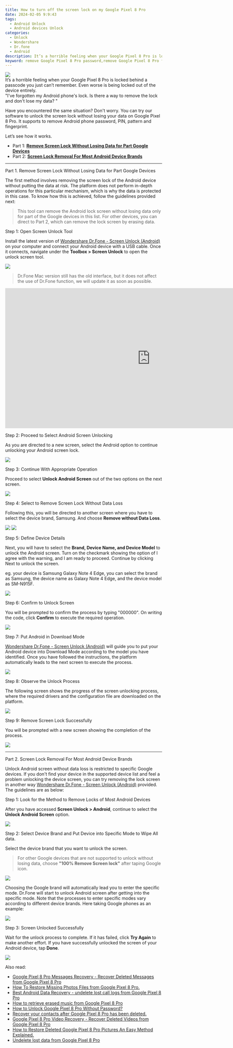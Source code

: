 ```yaml
---
title: How to turn off the screen lock on my Google Pixel 8 Pro
date: 2024-02-05 9:9:43
tags: 
  - Android Unlock
  - Android devices Unlock
categories: 
  - Unlock
  - Wondershare
  - Dr.fone
  - Android
description: It’s a horrible feeling when your Google Pixel 8 Pro is locked behind a passcode you just can’t remember. Even worse is being locked out of the device entirely.
keyword: remove Google Pixel 8 Pro password,remove Google Pixel 8 Pro fingerprint,remove PIN,remove Google Pixel 8 Pro pattern,remove Google Pixel 8 Pro PIN,remove fingerprint,how to unlock android phone if i forget the password,remove android phone pattern,remove android phone PIN,forgotten my android phone's lock,remove android fingerprint,remove android lock screen
---
```


<img src="https://img0mobiles.techidaily.com/images/best-assets/devices/google/google-pixel-8-pro/4.jpg" class="atpl-imgstyle"  />

<div class="atpl-content atpl-for-drfone-android-unlock android-unlock">

<div class="atpl-post-description-part-1">
It’s a horrible feeling when your Google Pixel 8 Pro is locked behind a passcode you just can’t remember. Even worse is being locked out of the device entirely.
</div>

<div class="atpl-post-description-part-2">
<div class="tpl-content-sub-paragraph-question">
    "I've forgotten my Android phone's lock. Is there a way to remove the lock and don't lose my data? "
</div>
<div class="tpl-content-sub-paragraph-content">
  <p>
    Have you encountered the same situation? Don't worry. You can try our software to unlock the screen lock without losing your data on Google Pixel 8 Pro. It supports to remove Android phone password, PIN, pattern and fingerprint.
  </p>
  <p>
    Let’s see how it works.
  </p>
</div>
</div>

<ul>
  <li>Part 1: <strong><a href="#p1"> Remove Screen Lock Without Losing Data for Part Google Devices</a></strong></li>
  <li>Part 2: <strong><a href="#p2"> Screen Lock Removal For Most Android Device Brands</a></strong></li>
</ul>



<!-- Part 1 -->
<a id="p1" name="p1" ></a><hr>

<div>
  <span class="atpl-step-part-style">Part 1. Remove Screen Lock Without Losing Data for Part Google Devices</span>
</div>  

The first method involves removing the screen lock of the Android device without putting the data at risk. The platform does not perform in-depth operations for this particular mechanism, which is why the data is protected in this case. To know how this is achieved, follow the guidelines provided next:

> This tool can remove the Android lock screen without losing data only for part of the Google devices in this list. For other devices, you can direct to Part 2, which can remove the lock screen by erasing data.

<!-- Step1 -->
<span class="atpl-stepstyle-a"><span>Step 1: </span></span> Open Screen Unlock Tool


Install the latest version of [Wondershare Dr.Fone - Screen Unlock (Android)](https://tools.techidaily.com/wondershare-dr-fone-unlock-android-screen/) on your computer and connect your Android device with a USB cable. Once it connects, navigate under the **Toolbox > Screen Unlock** to open the unlock screen tool.

<img src="https://tools.techidaily.com/images/apps/wondershare/dr.fone-android-unlock/open-screen-unlock-tool.png" class="atpl-imgstyle"  />

>Dr.Fone Mac version still has the old interface, but it does not affect the use of Dr.Fone function, we will update it as soon as possible.

<iframe width="930" height="450" src="https://www.youtube.com/embed/QWpE8NykOWc" title="How To Unlock Android Lock Screen?" frameborder="0" allow="accelerometer; autoplay; clipboard-write; encrypted-media; gyroscope; picture-in-picture; web-share" allowfullscreen></iframe>

<!-- Step2 -->
<span class="atpl-stepstyle-a"><span>Step 2: </span></span> Proceed to Select Android Screen Unlocking

As you are directed to a new screen, select the Android option to continue unlocking your Android screen lock.

<img src="https://tools.techidaily.com/images/apps/wondershare/dr.fone-android-unlock/proceed-to-select-android-screen-unlocking.png" class="atpl-imgstyle"  />

<!-- Step3 -->
<span class="atpl-stepstyle-a"><span>Step 3: </span></span> Continue With Appropriate Operation

Proceed to select **Unlock Android Screen** out of the two options on the next screen.

<img src="https://tools.techidaily.com/images/apps/wondershare/dr.fone-android-unlock/continue-with-appropriate-operation.png" class="atpl-imgstyle"  />

<!-- Step4 -->
<span class="atpl-stepstyle-a"><span>Step 4: </span></span> Select to Remove Screen Lock Without Data Loss

Following this, you will be directed to another screen where you have to select the device brand, Samsung. And choose **Remove without Data Loss**.

<img src="https://tools.techidaily.com/images/apps/wondershare/dr.fone-android-unlock/select-your-device-brand-to-remove-the-lock.png" class="atpl-imgstyle"  />

<img src="https://tools.techidaily.com/images/apps/wondershare/dr.fone-android-unlock/unlock-promt.png" class="atpl-imgstyle"  />

<!-- Step5 -->
<span class="atpl-stepstyle-a"><span>Step 5: </span></span> Define Device Details

Next, you will have to select the **Brand, Device Name, and Device Model** to unlock the Android screen. Turn on the checkmark showing the option of I agree with the warning, and I am ready to proceed. Continue by clicking Next to unlock the screen.

eg. your device is Samsung Galaxy Note 4 Edge, you can select the brand as Samsung, the device name as Galaxy Note 4 Edge, and the device model as SM-N915F.

<img src="https://tools.techidaily.com/images/apps/wondershare/dr.fone-android-unlock/define-device-details.png" class="atpl-imgstyle"  />

<!-- Step6 -->
<span class="atpl-stepstyle-a"><span>Step 6: </span></span> Confirm to Unlock Screen

You will be prompted to confirm the process by typing "000000". On writing the code, click **Confirm** to execute the required operation.

<img src="https://tools.techidaily.com/images/apps/wondershare/dr.fone-android-unlock/confirm-to-unlock-screen.png" class="atpl-imgstyle"  />

<!-- Step7 -->
<span class="atpl-stepstyle-a"><span>Step 7: </span></span> Put Android in Download Mode

[Wondershare Dr.Fone - Screen Unlock (Android)](https://tools.techidaily.com/wondershare-dr-fone-unlock-android-screen/) will guide you to put your Android device into Download Mode according to the model you have identified. Once you have followed the instructions, the platform automatically leads to the next screen to execute the process.

<img src="https://tools.techidaily.com/images/apps/wondershare/dr.fone-android-unlock/put-android-in-download-mode.png" class="atpl-imgstyle"  />

<!-- Step8 -->
<span class="atpl-stepstyle-a"><span>Step 8: </span></span> Observe the Unlock Process

The following screen shows the progress of the screen unlocking process, where the required drivers and the configuration file are downloaded on the platform.

<img src="https://tools.techidaily.com/images/apps/wondershare/dr.fone-android-unlock/observe-the-unlock-process.png" class="atpl-imgstyle"  />


<!-- Step9 -->
<span class="atpl-stepstyle-a"><span>Step 9: </span></span> Remove Screen Lock Successfully

You will be prompted with a new screen showing the completion of the process.

<img src="https://tools.techidaily.com/images/apps/wondershare/dr.fone-android-unlock/remove-screen-lock-successfully.png" class="atpl-imgstyle"  />


<!-- Part 2 -->
<a id="p2" name="p2" ></a><hr>

<div>
  <span class="atpl-step-part-style">Part 2. Screen Lock Removal For Most Android Device Brands</span>
</div>  

Unlock Android screen without data loss is restricted to specific Google devices. If you don't find your device in the supported device list and feel a problem unlocking the device screen, you can try removing the lock screen in another way [Wondershare Dr.Fone - Screen Unlock (Android)](https://tools.techidaily.com/wondershare-dr-fone-unlock-android-screen/) provided. The guidelines are as below: 


<!-- Step1 -->
<span class="atpl-stepstyle-a"><span>Step 1: </span></span> Look for the Method to Remove Locks of Most Android Devices

After you have accessed **Screen Unlock > Android**, continue to select the **Unlock Android Screen** option.

<img src="https://tools.techidaily.com/images/apps/wondershare/dr.fone-android-unlock/android-screen-unlock-3.png" class="atpl-imgstyle"  />


<!-- Step2 -->
<span class="atpl-stepstyle-a"><span>Step 2: </span></span> Select Device Brand and Put Device into Specific Mode to Wipe All data.

Select the device brand that you want to unlock the screen. 

> For other Google devices that are not supported to unlock without losing data, choose **"100% Remove Screen lock"** after taping Google icon.

<img src="https://tools.techidaily.com/images/apps/wondershare/dr.fone-android-unlock/screen-unlock-any-android-device-2.png" class="atpl-imgstyle"  />

Choosing the Google brand will automatically lead you to enter the specific mode. Dr.Fone will start to unlock Android screen after getting into the specific mode. Note that the processes to enter specific modes vary according to different device brands. Here taking Google phones as an example:

<img src="https://tools.techidaily.com/images/apps/wondershare/dr.fone-android-unlock/unlock-android-screen-google.png" class="atpl-imgstyle"  />


<!-- Step3 -->
<span class="atpl-stepstyle-a"><span>Step 3: </span></span> Screen Unlocked Successfully

Wait for the unlock process to complete. If it has failed, click **Try Again** to make another effort. If you have successfully unlocked the screen of your Android device, tap **Done**.

<img src="https://tools.techidaily.com/images/apps/wondershare/dr.fone-android-unlock/screen-unlock-any-android-device.png" class="atpl-imgstyle"  />


<ins class="adsbygoogle"
     style="display:block"
     data-ad-client="ca-pub-7571918770474297"
     data-ad-slot="8358498916"
     data-ad-format="auto"
     data-full-width-responsive="true"></ins>

<span class="atpl-alsoreadstyle">Also read:</span>
<div><ul>
<li><a href="/google-pixel-8-pro-messages-recovery-recover-deleted-messages-from-google-pixel-8-pro-by-fonelab-android-recover-messages/" target="_blank" rel="noopener"><u>Google Pixel 8 Pro Messages Recovery - Recover Deleted Messages from Google Pixel 8 Pro</u></a></li>
<li><a href="/how-to-restore-missing-photos-files-from-google-pixel-8-pro-by-fonelab-android-recover-photos/" target="_blank" rel="noopener"><u>How To  Restore Missing Photos Files from Google Pixel 8 Pro.</u></a></li>
<li><a href="/best-android-data-recovery-undelete-lost-call-logs-from-google-pixel-8-pro-by-fonelab-android-recover-call-logs/" target="_blank" rel="noopener"><u>Best Android Data Recovery - undelete lost call logs from Google Pixel 8 Pro</u></a></li>
<li><a href="/how-to-retrieve-erased-music-from-google-pixel-8-pro-by-fonelab-android-recover-music/" target="_blank" rel="noopener"><u>How to retrieve erased music from Google Pixel 8 Pro</u></a></li>
<li><a href="/how-to-unlock-google-pixel-8-pro-without-password-by-drfone-android-unlock-android-unlock/" target="_blank" rel="noopener"><u>How to Unlock Google Pixel 8 Pro Without Password?</u></a></li>
<li><a href="/recover-your-contacts-after-google-pixel-8-pro-has-been-deleted-by-fonelab-android-recover-contacts/" target="_blank" rel="noopener"><u>Recover your contacts after Google Pixel 8 Pro has been deleted.</u></a></li>
<li><a href="/google-pixel-8-pro-video-recovery-recover-deleted-videos-from-google-pixel-8-pro-by-fonelab-android-recover-video/" target="_blank" rel="noopener"><u>Google Pixel 8 Pro Video Recovery - Recover Deleted Videos from Google Pixel 8 Pro</u></a></li>
<li><a href="/how-to-restore-deleted-google-pixel-8-pro-pictures-an-easy-method-explained-by-fonelab-android-recover-pictures/" target="_blank" rel="noopener"><u>How to Restore Deleted Google Pixel 8 Pro Pictures  An Easy Method Explained.</u></a></li>
<li><a href="/undelete-lost-data-from-google-pixel-8-pro-by-fonelab-android-recover-data/" target="_blank" rel="noopener"><u>Undelete lost data from Google Pixel 8 Pro</u></a></li>
</ul></div>

</div>
